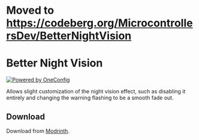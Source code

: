 # Moved to https://codeberg.org/MicrocontrollersDev/BetterNightVision

# Better Night Vision

[![Powered by OneConfig](https://github.com/MicrocontrollersDev/BetterNightVision/assets/66657148/85d5797e-5986-4afa-87f9-b8b0f3c16bb2)](https://modrinth.com/mod/oneconfig)

Allows slight customization of the night vision effect, such as disabling it entirely and changing the warning flashing to be a smooth fade out.

## Download

Download from [Modrinth](https://modrinth.com/mod/quickquit).
